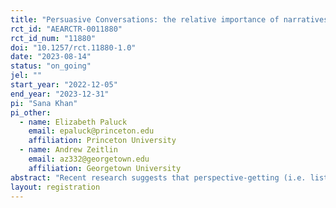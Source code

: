 ```yaml
---
title: "Persuasive Conversations: the relative importance of narratives and a non-judgmental exchange for reducing exclusionary attitudes"
rct_id: "AEARCTR-0011880"
rct_id_num: "11880"
doi: "10.1257/rct.11880-1.0"
date: "2023-08-14"
status: "on_going"
jel: ""
start_year: "2022-12-05"
end_year: "2023-12-31"
pi: "Sana Khan"
pi_other:
  - name: Elizabeth Paluck
    email: epaluck@princeton.edu
    affiliation: Princeton University
  - name: Andrew Zeitlin
    email: az332@georgetown.edu
    affiliation: Georgetown University
abstract: "Recent research suggests that perspective-getting (i.e. listening to the personal narrative of another) when embedded in a bundled intervention improves feelings towards minoritized others and reduces exclusionary attitudes towards them in real world settings. These bundled interventions, however, contain other psychological components, such as creating an opportunity for introspection and sharing of one's own perspective or story or creating a non-judgmental environment for an exchange of perspectives, which could have an independent impact on feelings towards the other or on prejudicial attitudes. In the current study, we investigate the impact of three different stand-alone psychological interventions (perspective-getting; analogic perspective-taking, i.e. sharing one's own related experience or story to understand the perspective of the other; and, an exchange of reasons/perspectives in a non-judgmental environment) relative to a control group and to one another to understand the absolute and relative importance of narrative and of a non-judgmental exchange for prejudice reduction towards refugees. The setting for our study is Nairobi, Kenya. We examine the impact of these interventions on feelings and attitudes towards refugees as our primary outcomes of interest immediately after the intervention and 3 and 6 months from when the intervention is administered."
layout: registration
---
```


